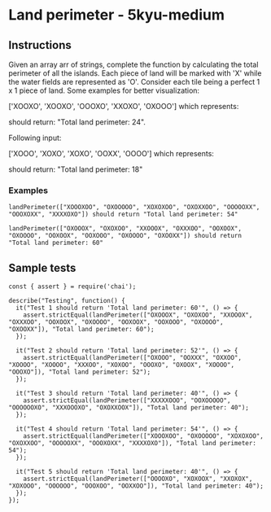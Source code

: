 # Land perimeter - 5kyu-medium

## Instructions

Given an array arr of strings, complete the function by calculating the total perimeter of all the islands. Each piece of land will be marked with 'X' while the water fields are represented as 'O'. Consider each tile being a perfect 1 x 1 piece of land. Some examples for better visualization:

['XOOXO',
'XOOXO',
'OOOXO',
'XXOXO',
'OXOOO']
which represents:

should return: "Total land perimeter: 24".

Following input:

['XOOO',
'XOXO',
'XOXO',
'OOXX',
'OOOO']
which represents:

should return: "Total land perimeter: 18"

### Examples

```
landPerimeter(["XOOOXOO", "OXOOOOO", "XOXOXOO", "OXOXXOO", "OOOOOXX", "OOOXOXX", "XXXXOXO"]) should return "Total land perimeter: 54"

landPerimeter(["OXOOOX", "OXOXOO", "XXOOOX", "OXXXOO", "OOXOOX", "OXOOOO", "OOXOOX", "OOXOOO", "OXOOOO", "OXOOXX"]) should return "Total land perimeter: 60"
```

## Sample tests

```
const { assert } = require('chai');

describe("Testing", function() {
  it("Test 1 should return 'Total land perimeter: 60'", () => {
    assert.strictEqual(landPerimeter(["OXOOOX", "OXOXOO", "XXOOOX", "OXXXOO", "OOXOOX", "OXOOOO", "OOXOOX", "OOXOOO", "OXOOOO", "OXOOXX"]), "Total land perimeter: 60");
  });

  it("Test 2 should return 'Total land perimeter: 52'", () => {
    assert.strictEqual(landPerimeter(["OXOOO", "OOXXX", "OXXOO", "XOOOO", "XOOOO", "XXXOO", "XOXOO", "OOOXO", "OXOOX", "XOOOO", "OOOXO"]), "Total land perimeter: 52");
  });

  it("Test 3 should return 'Total land perimeter: 40'", () => {
    assert.strictEqual(landPerimeter(["XXXXXOOO", "OOXOOOOO", "OOOOOOXO", "XXXOOOXO", "OXOXXOOX"]), "Total land perimeter: 40");
  });

  it("Test 4 should return 'Total land perimeter: 54'", () => {
    assert.strictEqual(landPerimeter(["XOOOXOO", "OXOOOOO", "XOXOXOO", "OXOXXOO", "OOOOOXX", "OOOXOXX", "XXXXOXO"]), "Total land perimeter: 54");
  });

  it("Test 5 should return 'Total land perimeter: 40'", () => {
    assert.strictEqual(landPerimeter(["OOOOXO", "XOXOOX", "XXOXOX", "XOXOOO", "OOOOOO", "OOOXOO", "OOXXOO"]), "Total land perimeter: 40");
  });
});
```
